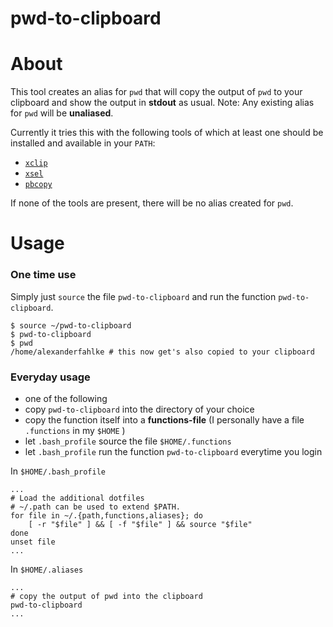 pwd-to-clipboard
================

# About

This tool creates an alias for ```pwd``` that will copy the output of ```pwd``` to your clipboard and show the output in **stdout** as usual.
Note: Any existing alias for ```pwd``` will be **unaliased**.

Currently it tries this with the following tools of which at least one should be installed and available in your ```PATH```:

- [```xclip```](http://linux.die.net/man/1/xclip "man page xclip")
- [```xsel```](http://linux.die.net/man/1/xsel "man page xsel")
- [```pbcopy```](https://developer.apple.com/library/mac/documentation/Darwin/Reference/ManPages/man1/pbcopy.1.html "man page pbcopy")

If none of the tools are present, there will be no alias created for ```pwd```.

# Usage

### One time use

Simply just ```source``` the file ```pwd-to-clipboard``` and run the function ```pwd-to-clipboard```.

	$ source ~/pwd-to-clipboard
	$ pwd-to-clipboard
	$ pwd
	/home/alexanderfahlke # this now get's also copied to your clipboard

### Everyday usage

- one of the following
 - copy ```pwd-to-clipboard``` into the directory of your choice
 - copy the function itself into a **functions-file** (I personally have a file ```.functions``` in my ```$HOME``` )
- let ```.bash_profile``` source the file ```$HOME/.functions```
- let ```.bash_profile``` run the function ```pwd-to-clipboard``` everytime you login

In ```$HOME/.bash_profile```

	...
	# Load the additional dotfiles
	# ~/.path can be used to extend $PATH.
	for file in ~/.{path,functions,aliases}; do
		[ -r "$file" ] && [ -f "$file" ] && source "$file"
	done
	unset file
	...

In ```$HOME/.aliases```

	...
	# copy the output of pwd into the clipboard
	pwd-to-clipboard
	...
